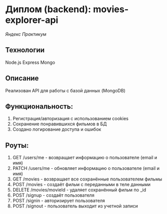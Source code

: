 # Диплом (backend): movies-explorer-api
*Яндекс Практикум*

## Технологии
Node.js Express Mongo

## Описание
Реализован API для работы с базой данных (MongoDB)

## Функциональность:
1. Регистрация/авторизация с использованием cookies
2. Сохранение понравившихся фильмов в БД
3. Создано логирование доступа и ошибок

## Роуты:
1. GET /users/me - возвращает информацию о пользователе (email и имя)
2. PATCH /users/me - обновляет информацию о пользователе (email и имя)
3. GET /movies - возвращает все сохранённые пользователем фильмы
4. POST /movies - создаёт фильм с переданными в теле данными
5. DELETE /movies/movieId - удаляет сохранённый фильм по _id
6. POST /signup - создаёт пользователя
7. POST /signin - авторизирует пользователя
8. POST /signout - пользователь выходит из учетной записи
